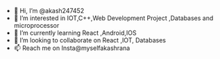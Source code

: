 - 👋 Hi, I’m @akash247452
- 👀 I’m interested in IOT,C++,Web Development Project ,Databases and microprocessor
- 🌱 I’m currently learning  React ,Android,IOS
- 💞️ I’m looking to collaborate on React ,IOT, Databases
- 📫 Reach me on Insta@myselfakashrana 

<!---
akash247452/akash247452 is a ✨ special ✨ repository because its `README.md` (this file) appears on your GitHub profile.
You can click the Preview link to take a look at your changes.
--->
